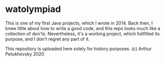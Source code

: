 # watolympiad

This is one of my first Java projects, which I wrote in 2014.
Back then, I knew little about how to write a good code, and this repo looks much like a collection of don'ts.
Nevertheless, it's a working project, which fullfilled its purpose, and I don't regret any part of it.

This repository is uploaded here solely for history purposes. (c) Arthur Petukhovsky 2020
